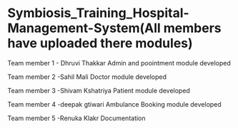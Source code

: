 
# Symbiosis_Training_Hospital-Management-System(All members have uploaded there modules)

Team member 1 - Dhruvi Thakkar 
Admin and poointment module developed 

Team member 2 -Sahil Mali
Doctor module developed 

Team member 3 -Shivam Kshatriya
Patient module developed 

Team member 4 -deepak gtiwari
Ambulance Booking module developed 

Team member 5 -Renuka Klakr
Documentation
